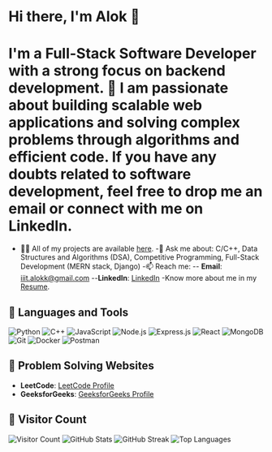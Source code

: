 # Hi there, I'm Alok 👋

# I'm a **Full-Stack Software Developer** with a strong focus on backend development. 🌱 I am passionate about building scalable web applications and solving complex problems through algorithms and efficient code. If you have any doubts related to software development, feel free to drop me an email or connect with me on LinkedIn.
- 👨‍💻 All of my projects are available [here](https://github.com/a-k-singhk?tab=repositories).
-💬 Ask me about: C/C++, Data Structures and Algorithms (DSA), Competitive Programming, Full-Stack Development (MERN stack, Django)
-📫 Reach me:
  -- **Email**: iiit.alokk@gmail.com
  --**LinkedIn**: [LinkedIn](https://www.linkedin.com/in/iiit-alok/)
-Know more about me in my [Resume](https://drive.google.com/file/d/1tK-ZRbR-A78mPZSVOEAcxyZGppYPLbIl/view?usp=drive_link).

## 🚀 Languages and Tools

![Python](https://img.shields.io/badge/Python-%2314354C.svg?style=flat&logo=python&logoColor=white)
![C++](https://img.shields.io/badge/C%2B%2B-%2300599C.svg?style=flat&logo=c%2B%2B&logoColor=white)
![JavaScript](https://img.shields.io/badge/JavaScript-%23F7DF1E.svg?style=flat&logo=javascript&logoColor=black)
![Node.js](https://img.shields.io/badge/Node.js-%2343853D.svg?style=flat&logo=node.js&logoColor=white)
![Express.js](https://img.shields.io/badge/Express.js-%23404d59.svg?style=flat&logo=express&logoColor=white)
![React](https://img.shields.io/badge/React-%2320232a.svg?style=flat&logo=react&logoColor=%2361DAFB)
![MongoDB](https://img.shields.io/badge/MongoDB-%234ea94b.svg?style=flat&logo=mongodb&logoColor=white)
![Git](https://img.shields.io/badge/Git-%23F05033.svg?style=flat&logo=git&logoColor=white)
![Docker](https://img.shields.io/badge/Docker-%230db7ed.svg?style=flat&logo=docker&logoColor=white)
![Postman](https://img.shields.io/badge/Postman-%23FF6C37.svg?style=flat&logo=postman&logoColor=white)

## 🏅 Problem Solving Websites

- **LeetCode**: [LeetCode Profile](https://leetcode.com/u/iiit_alokk/)
- **GeeksforGeeks**: [GeeksforGeeks Profile](https://www.geeksforgeeks.org/user/alokkumarsinghsintu/)

## 👀 Visitor Count

![Visitor Count](https://komarev.com/ghpvc/?username=a-k-singhk&style=flat-square&color=blue)
![GitHub Stats](https://github-readme-stats.vercel.app/api?username=a-k-singhk&show_icons=true&theme=radical)
![GitHub Streak](https://github-readme-streak-stats.herokuapp.com/?user=a-k-singhk&theme=dark)
![Top Languages](https://github-readme-stats.vercel.app/api/top-langs/?username=a-k-singhk&layout=compact)

<!--
**a-k-singhk/a-k-singhk** is a ✨ _special_ ✨ repository because its `README.md` (this file) appears on your GitHub profile.

Here are some ideas to get you started:

- 🔭 I’m currently working on ...
- 🌱 I’m currently learning ...
- 👯 I’m looking to collaborate on ...
- 🤔 I’m looking for help with ...
- 💬 Ask me about ...
- 📫 How to reach me: ...
- 😄 Pronouns: ...
- ⚡ Fun fact: ...
-->
